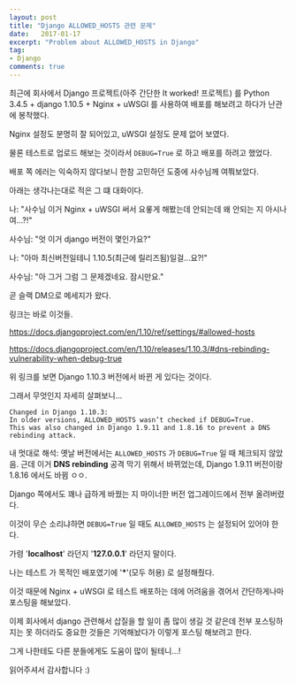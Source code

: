 ```yaml
---
layout: post
title: "Django ALLOWED_HOSTS 관련 문제"
date:   2017-01-17
excerpt: "Problem about ALLOWED_HOSTS in Django"
tag:
- Django
comments: true
---
```


최근에 회사에서 Django 프로젝트(아주 간단한 It worked! 프로젝트) 를 Python 3.4.5 + django 1.10.5 + Nginx + uWSGI 를 사용하여 배포를 해보려고 하다가 난관에 봉착했다.

Nginx 설정도 분명히 잘 되어있고, uWSGI 설정도 문제 없어 보였다.

물론 테스트로 업로드 해보는 것이라서 `DEBUG=True` 로 하고 배포를 하려고 했었다.

배포 쪽 에러는 익숙하지 않다보니 한참 고민하던 도중에 사수님께 여쭤보았다.

아래는 생각나는대로 적은 그 떄 대화이다.

나: "사수님 이거 Nginx + uWSGI 써서 요롷게 해봤는데 안되는데 왜 안되는 지 아시나여...?!"

사수님: "엇 이거 django 버전이 몇인가요?"

나: "아마 최신버전일테니 1.10.5(최근에 릴리즈됨)일걸...요?!"

사수님: "아 그거 그럼 그 문제겠네요. 잠시만요."

곧 슬랙 DM으로 메세지가 왔다.

링크는 바로 이것들.

<a href="https://docs.djangoproject.com/en/1.10/ref/settings/#allowed-hosts" target="_blank">https://docs.djangoproject.com/en/1.10/ref/settings/#allowed-hosts</a>

<a href="https://docs.djangoproject.com/en/1.10/releases/1.10.3/#dns-rebinding-vulnerability-when-debug-true" target="_blank">https://docs.djangoproject.com/en/1.10/releases/1.10.3/#dns-rebinding-vulnerability-when-debug-true</a>

위 링크를 보면 Django 1.10.3 버전에서 바뀐 게 있다는 것이다.

그래서 무엇인지 자세히 살펴보니...

```
Changed in Django 1.10.3:
In older versions, ALLOWED_HOSTS wasn’t checked if DEBUG=True.
This was also changed in Django 1.9.11 and 1.8.16 to prevent a DNS rebinding attack.
```

내 멋대로 해석: 옛날 버전에서는 `ALLOWED_HOSTS` 가 `DEBUG=True` 일 때 체크되지 않았음. 근데 이거 **DNS rebinding** 공격 막기 위해서 바뀌었는데, Django 1.9.11 버전이랑 1.8.16 에서도 바뀜 ㅇㅇ.

Django 쪽에서도 꽤나 급하게 바꿨는 지 마이너한 버전 업그레이드에서 전부 올려버렸다.

이것이 무슨 소리냐하면 `DEBUG=True` 일 때도 `ALLOWED_HOSTS` 는 설정되어 있어야 한다.

가령 '**localhost**' 라던지 '**127.0.0.1**' 라던지 말이다.

나는 테스트 가 목적인 배포였기에 '**\***'(모두 허용) 로 설정해줬다.

이것 때문에 Nginx + uWSGI 로 테스트 배포하는 데에 어려움을 겪어서 간단하게나마 포스팅을 해보았다.

이제 회사에서 django 관련해서 삽질을 할 일이 좀 많이 생길 것 같은데 전부 포스팅하지는 못 하더라도 중요한 것들은 기억해놨다가 이렇게 포스팅 해보려고 한다.

그게 나한테도 다른 분들에게도 도움이 많이 될테니...!

읽어주셔서 감사합니다 :)